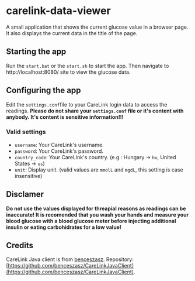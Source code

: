 # carelink-data-viewer
A small application that shows the current glucose value in a browser page. It also displays the current data in the title of the page.

## Starting the app
Run the `start.bat` or the `start.sh` to start the app. Then navigate to http://localhost:8080/ site to view the glucose data.

## Configuring the app
Edit the `settings.conf`file to your CareLink login data to access the readings. **Please do not share your `settings.conf` file or it's content with anybody. It's content is sensitive information!!!**

### Valid settings
- `username`: Your CareLink's username.
- `password`: Your CareLink's password.
- `country_code`: Your CareLink's country. (e.g.: Hungary -> `hu`, United States -> `us`)
- `unit`: Display unit. (valid values are `mmolL` and `mgdL`, this setting is case insensitive)

## Disclamer
**Do not use the values displayed for threapial reasons as readings can be inaccurate! It is recomended that you wash your hands and measure your blood glucose with a blood glucose meter before injecting additional insulin or eating carbohidrates for a low value!**

## Credits
CareLink Java client is from [benceszasz](https://github.com/benceszasz). Repository: [https://github.com/benceszasz/CareLinkJavaClient](https://github.com/benceszasz/CareLinkJavaClient).
